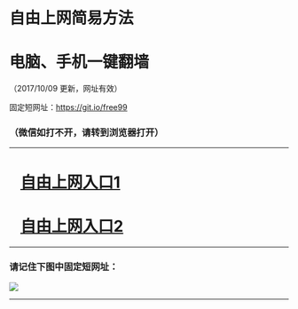﻿# 自由上网简易方法

# 电脑、手机一键翻墙

（2017/10/09 更新，网址有效）

固定短网址：https://git.io/free99

### （微信如打不开，请转到浏览器打开）


***





# &nbsp;&nbsp; <a href="http://ft70487338.fwq-tz-1001.info/fwqtz01.html?t=10090017140 " target="_blank">自由上网入口1</a>
# &nbsp;&nbsp; <a href="http://ft843513746.fwq-tz-1002.info/fwqtz02.html?t=100900127018 " target="_blank">自由上网入口2</a>
***

### 请记住下图中固定短网址：

<img src="https://s3-us-west-2.amazonaws.com/fwq-1001/yjfq-20170905okok.png" /> 


***

